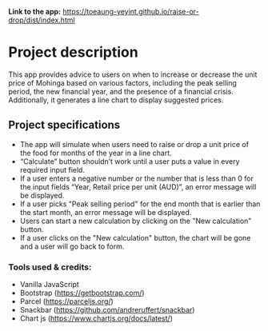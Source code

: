 **Link to the app:** https://toeaung-yeyint.github.io/raise-or-drop/dist/index.html
<br/>

# Project description

This app provides advice to users on when to increase or decrease the unit price of Mohinga based on various factors, including the peak selling period, the new financial year, and the presence of a financial crisis. Additionally, it generates a line chart to display suggested prices.

## Project specifications

- The app will simulate when users need to raise or drop a unit price of the food for months of the year in a line chart.
- “Calculate” button shouldn’t work until a user puts a value in every required input field.
- If a user enters a negative number or the number that is less than 0 for the input fields “Year, Retail price per unit (AUD)”, an error message will be displayed.
- If a user picks "Peak selling period" for the end month that is earlier than the start month, an error message will be displayed.
- Users can start a new calculation by clicking on the "New calculation" button.
- If a user clicks on the "New calculation" button, the chart will be gone and a user will go back to form.

### Tools used & credits:

- Vanilla JavaScript
- Bootstrap (https://getbootstrap.com/)
- Parcel (https://parceljs.org/)
- Snackbar (https://github.com/andreruffert/snackbar)
- Chart js (https://www.chartjs.org/docs/latest/)
